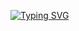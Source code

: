 [![Typing SVG](https://readme-typing-svg.demolab.com?font=Fira+Code&size=35&pause=1000&color=079700&center=true&vCenter=true&random=false&width=486&height=120&lines=Hello+There%2C+;Welcome+to+my+profile)](https://git.io/typing-svg)
